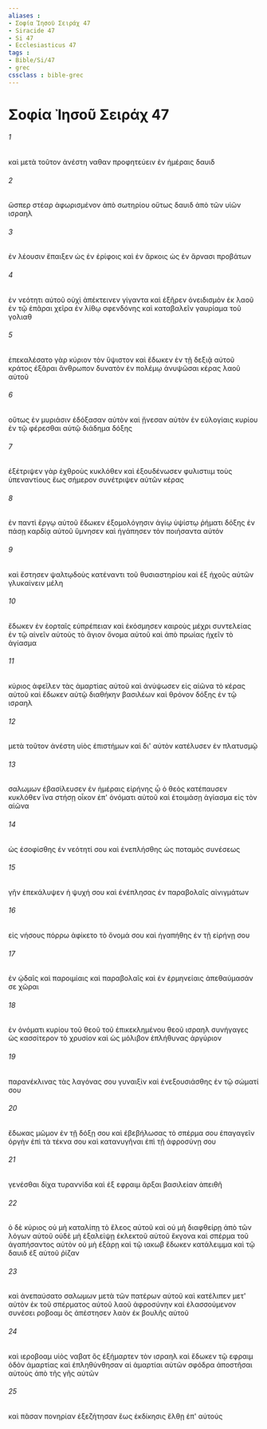 ```yaml
---
aliases : 
- Σοφία Ἰησοῦ Σειράχ 47
- Siracide 47
- Si 47
- Ecclesiasticus 47
tags : 
- Bible/Si/47
- grec
cssclass : bible-grec
---
```


# Σοφία Ἰησοῦ Σειράχ 47

###### 1
καὶ μετὰ τοῦτον ἀνέστη ναθαν προφητεύειν ἐν ἡμέραις δαυιδ
###### 2
ὥσπερ στέαρ ἀφωρισμένον ἀπὸ σωτηρίου οὕτως δαυιδ ἀπὸ τῶν υἱῶν ισραηλ
###### 3
ἐν λέουσιν ἔπαιξεν ὡς ἐν ἐρίφοις καὶ ἐν ἄρκοις ὡς ἐν ἄρνασι προβάτων
###### 4
ἐν νεότητι αὐτοῦ οὐχὶ ἀπέκτεινεν γίγαντα καὶ ἐξῆρεν ὀνειδισμὸν ἐκ λαοῦ ἐν τῷ ἐπᾶραι χεῖρα ἐν λίθῳ σφενδόνης καὶ καταβαλεῖν γαυρίαμα τοῦ γολιαθ
###### 5
ἐπεκαλέσατο γὰρ κύριον τὸν ὕψιστον καὶ ἔδωκεν ἐν τῇ δεξιᾷ αὐτοῦ κράτος ἐξᾶραι ἄνθρωπον δυνατὸν ἐν πολέμῳ ἀνυψῶσαι κέρας λαοῦ αὐτοῦ
###### 6
οὕτως ἐν μυριάσιν ἐδόξασαν αὐτὸν καὶ ᾔνεσαν αὐτὸν ἐν εὐλογίαις κυρίου ἐν τῷ φέρεσθαι αὐτῷ διάδημα δόξης
###### 7
ἐξέτριψεν γὰρ ἐχθροὺς κυκλόθεν καὶ ἐξουδένωσεν φυλιστιιμ τοὺς ὑπεναντίους ἕως σήμερον συνέτριψεν αὐτῶν κέρας
###### 8
ἐν παντὶ ἔργῳ αὐτοῦ ἔδωκεν ἐξομολόγησιν ἁγίῳ ὑψίστῳ ῥήματι δόξης ἐν πάσῃ καρδίᾳ αὐτοῦ ὕμνησεν καὶ ἠγάπησεν τὸν ποιήσαντα αὐτόν
###### 9
καὶ ἔστησεν ψαλτῳδοὺς κατέναντι τοῦ θυσιαστηρίου καὶ ἐξ ἠχοῦς αὐτῶν γλυκαίνειν μέλη
###### 10
ἔδωκεν ἐν ἑορταῖς εὐπρέπειαν καὶ ἐκόσμησεν καιροὺς μέχρι συντελείας ἐν τῷ αἰνεῖν αὐτοὺς τὸ ἅγιον ὄνομα αὐτοῦ καὶ ἀπὸ πρωίας ἠχεῖν τὸ ἁγίασμα
###### 11
κύριος ἀφεῖλεν τὰς ἁμαρτίας αὐτοῦ καὶ ἀνύψωσεν εἰς αἰῶνα τὸ κέρας αὐτοῦ καὶ ἔδωκεν αὐτῷ διαθήκην βασιλέων καὶ θρόνον δόξης ἐν τῷ ισραηλ
###### 12
μετὰ τοῦτον ἀνέστη υἱὸς ἐπιστήμων καὶ δι' αὐτὸν κατέλυσεν ἐν πλατυσμῷ
###### 13
σαλωμων ἐβασίλευσεν ἐν ἡμέραις εἰρήνης ᾧ ὁ θεὸς κατέπαυσεν κυκλόθεν ἵνα στήσῃ οἶκον ἐπ' ὀνόματι αὐτοῦ καὶ ἑτοιμάσῃ ἁγίασμα εἰς τὸν αἰῶνα
###### 14
ὡς ἐσοφίσθης ἐν νεότητί σου καὶ ἐνεπλήσθης ὡς ποταμὸς συνέσεως
###### 15
γῆν ἐπεκάλυψεν ἡ ψυχή σου καὶ ἐνέπλησας ἐν παραβολαῖς αἰνιγμάτων
###### 16
εἰς νήσους πόρρω ἀφίκετο τὸ ὄνομά σου καὶ ἠγαπήθης ἐν τῇ εἰρήνῃ σου
###### 17
ἐν ᾠδαῖς καὶ παροιμίαις καὶ παραβολαῖς καὶ ἐν ἑρμηνείαις ἀπεθαύμασάν σε χῶραι
###### 18
ἐν ὀνόματι κυρίου τοῦ θεοῦ τοῦ ἐπικεκλημένου θεοῦ ισραηλ συνήγαγες ὡς κασσίτερον τὸ χρυσίον καὶ ὡς μόλιβον ἐπλήθυνας ἀργύριον
###### 19
παρανέκλινας τὰς λαγόνας σου γυναιξὶν καὶ ἐνεξουσιάσθης ἐν τῷ σώματί σου
###### 20
ἔδωκας μῶμον ἐν τῇ δόξῃ σου καὶ ἐβεβήλωσας τὸ σπέρμα σου ἐπαγαγεῖν ὀργὴν ἐπὶ τὰ τέκνα σου καὶ κατανυγῆναι ἐπὶ τῇ ἀφροσύνῃ σου
###### 21
γενέσθαι δίχα τυραννίδα καὶ ἐξ εφραιμ ἄρξαι βασιλείαν ἀπειθῆ
###### 22
ὁ δὲ κύριος οὐ μὴ καταλίπῃ τὸ ἔλεος αὐτοῦ καὶ οὐ μὴ διαφθείρῃ ἀπὸ τῶν λόγων αὐτοῦ οὐδὲ μὴ ἐξαλείψῃ ἐκλεκτοῦ αὐτοῦ ἔκγονα καὶ σπέρμα τοῦ ἀγαπήσαντος αὐτὸν οὐ μὴ ἐξάρῃ καὶ τῷ ιακωβ ἔδωκεν κατάλειμμα καὶ τῷ δαυιδ ἐξ αὐτοῦ ῥίζαν
###### 23
καὶ ἀνεπαύσατο σαλωμων μετὰ τῶν πατέρων αὐτοῦ καὶ κατέλιπεν μετ' αὐτὸν ἐκ τοῦ σπέρματος αὐτοῦ λαοῦ ἀφροσύνην καὶ ἐλασσούμενον συνέσει ροβοαμ ὃς ἀπέστησεν λαὸν ἐκ βουλῆς αὐτοῦ
###### 24
καὶ ιεροβοαμ υἱὸς ναβατ ὃς ἐξήμαρτεν τὸν ισραηλ καὶ ἔδωκεν τῷ εφραιμ ὁδὸν ἁμαρτίας καὶ ἐπληθύνθησαν αἱ ἁμαρτίαι αὐτῶν σφόδρα ἀποστῆσαι αὐτοὺς ἀπὸ τῆς γῆς αὐτῶν
###### 25
καὶ πᾶσαν πονηρίαν ἐξεζήτησαν ἕως ἐκδίκησις ἔλθῃ ἐπ' αὐτούς
